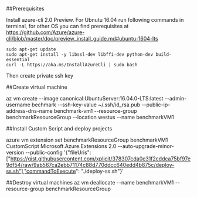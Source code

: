 ##Prerequisites

Install azure-cli 2.0 Preview. For Ubnutu 16.04 run following commands in 
terminal, for other OS you can find prerequisites at
https://github.com/Azure/azure-cli/blob/master/doc/preview_install_guide.md#ubuntu-1604-lts


    sudo apt-get update
    sudo apt-get install -y libssl-dev libffi-dev python-dev build-essential
    curl -L https://aka.ms/InstallAzureCli | sudo bash


Then create private ssh key



##Create virtual machine

az vm create --image canonical:UbuntuServer:16.04.0-LTS:latest --admin-username bechmark --ssh-key-value ~/.ssh/id_rsa.pub --public-ip-address-dns-name benchmark-vm1 --resource-group benchmarkResourceGroup --location westus --name benchmarkVM1

##Install Custom Script and deploy projects

azure vm extension set benchmarkResourceGroup benchmarkVM1 CustomScript Microsoft.Azure.Extensions 2.0 --auto-upgrade-minor-version --public-config '{"fileUris": ["https://gist.githubusercontent.com/xplicit/378307cda0c31f2cddca75bf97e9df54/raw/9ab567ca2ebb71174c88d770ddcc640edd4b875c/deploy-ss.sh"],"commandToExecute": "./deploy-ss.sh"}'


##Destroy virtual machines
az vm deallocate --name benchmarkVM1 --resource-group benchmarkResourceGroup


